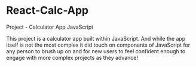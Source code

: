 # React-Calc-App
Project - Calculator App JavaScript

This project is a calculator app built within JavaScript. And while the app itself is not the most complex it did touch on components of JavaScript for any person to brush up on and for new users to feel confident enough to engage with more complex projects as they advance!
